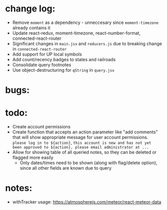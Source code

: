# change log:
- Remove `moment` as a dependency - unneccesary since `moment-timezone` already contains it
- Update react-redux, moment-timezone, react-number-format, connected-react-router
- Significant changes in `main.jsx` and `reducers.js` due to breaking change in `connected-react-router`
- Add support for UP local symbols
- Add count/recency badges to states and railroads
- Consolidate query footnotes
- Use object-destructuring for `qString` in `query.jsx`


# bugs:

# todo:
- Create account permissions
- Create function that accepts an action parameter like "add comments" that will show appropriate message for user account permissions. `please log in to ${action}`, `this account is new and has not yet been approved to ${action}, please email administrator at ...`
- Allow for showing table of all queried notes, so they can be deleted or flagged more easily
	- Only dates/times need to be shown (along with flag/delete option), since all other fields are known due to query


# notes:
- withTracker usage: https://atmospherejs.com/meteor/react-meteor-data